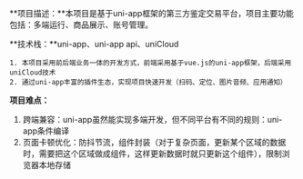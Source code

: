 **项目描述：**本项目是基于uni-app框架的第三方鉴定交易平台，项目主要功能包括：多端运行、商品展示、账号管理。

**技术栈：**uni-app、uni-app api、uniCloud

	1. 本项目采用前后端业务一体的开发方式，前端采用基于vue.js的uni-app框架，后端采用uniCloud技术
	2. 通过uni-app丰富的插件生态，实现项目快速开发（扫码、定位、图片音频、应用通知）
 
**项目难点：**

  1. 跨端兼容：uni-app虽然能实现多端开发，但不同平台有不同的规则：uni-app条件编译
  2. 页面卡顿优化：防抖节流，组件封装（对于复杂页面，更新某个区域的数据时，需要把这个区域做成组件，这样更新数据时就只更新这个组件），限制浏览器本地存储
